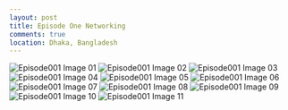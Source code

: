 ```yaml
---
layout: post
title: Episode One Networking
comments: true
location: Dhaka, Bangladesh
---
```


<img src="./images/Episode001/01.png" alt="Episode001 Image 01">
<img src="./images/Episode001/02.png" alt="Episode001 Image 02">
<img src="./images/Episode001/03.png" alt="Episode001 Image 03">
<img src="./images/Episode001/04.png" alt="Episode001 Image 04">
<img src="./images/Episode001/05.png" alt="Episode001 Image 05">
<img src="./images/Episode001/06.png" alt="Episode001 Image 06">
<img src="./images/Episode001/07.png" alt="Episode001 Image 07">
<img src="./images/Episode001/08.png" alt="Episode001 Image 08">
<img src="./images/Episode001/09.png" alt="Episode001 Image 09">
<img src="./images/Episode001/10.png" alt="Episode001 Image 10">
<img src="./images/Episode001/11.png" alt="Episode001 Image 11">

